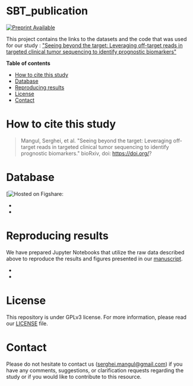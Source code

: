 # SBT_publication

[![Preprint Available](https://img.shields.io/badge/Preprint-online-green.svg)](?) 


This project contains the links to the datasets and the code that was used for our study : ["Seeing beyond the target: Leveraging off-target reads in targeted clinical tumor sequencing to identify prognostic  biomarkers"](?)

**Table of contents**

* [How to cite this study](#how-to-cite-this-study)
* [Database](#database)
* [Reproducing results](#reproducing-results)
* [License](#license)
* [Contact](#contact)


# How to cite this study

> Mangul, Serghei, et al. "Seeing beyond the target: Leveraging off-target reads in targeted clinical tumor sequencing to identify prognostic  biomarkers." bioRxiv, doi: https://doi.org/?


# Database

[![Hosted on Figshare: ](https://figshare.com/articles/dataset/Database_files_for_the_software_tool_SBT_Seeing_Beyond_the_Target_/14342414)

-
-


# Reproducing results

We have prepared Jupyter Notebooks that utilize the raw data described above to reproduce the results and figures presented in our [manuscript](?).

* 
* 



# License

This repository is under GPLv3 license. For more information, please read our [LICENSE](./LICENSE) file.


# Contact

Please do not hesitate to contact us (serghei.mangul@gmail.com) if you have any comments, suggestions, or clarification requests regarding the study or if you would like to contribute to this resource.
